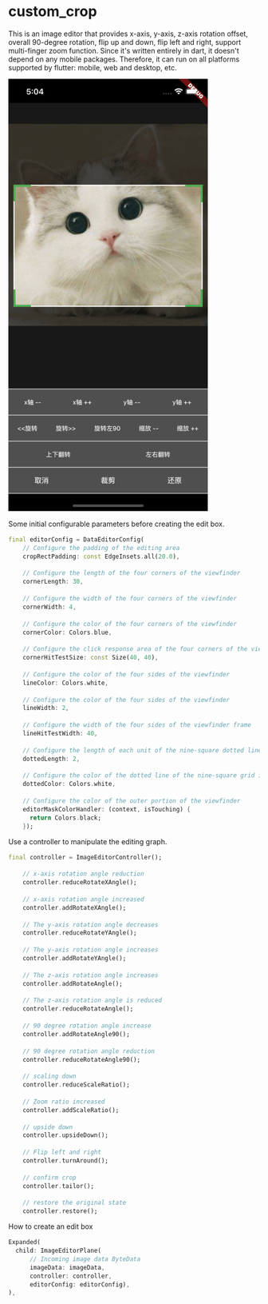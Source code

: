 # custom_crop

This is an image editor that provides x-axis, y-axis, z-axis rotation offset, overall 90-degree rotation, flip up and down, flip left and right, support multi-finger zoom function. Since it's written entirely in dart, it doesn't depend on any mobile packages. Therefore, it can run on all platforms supported by flutter: mobile, web and desktop, etc.

![Screenshot](https://github.com/ShiDiZhiNeng/image_crop/blob/master/example/assets/sample.png "Screenshot")

Some initial configurable parameters before creating the edit box.

```dart
final editorConfig = DataEditorConfig(
	// Configure the padding of the editing area
    cropRectPadding: const EdgeInsets.all(20.0),

    // Configure the length of the four corners of the viewfinder
    cornerLength: 30,

    // Configure the width of the four corners of the viewfinder
    cornerWidth: 4,

    // Configure the color of the four corners of the viewfinder
    cornerColor: Colors.blue,

    // Configure the click response area of the four corners of the viewfinder
    cornerHitTestSize: const Size(40, 40),

    // Configure the color of the four sides of the viewfinder
    lineColor: Colors.white,

    // Configure the color of the four sides of the viewfinder
    lineWidth: 2,

    // Configure the width of the four sides of the viewfinder frame
    lineHitTestWidth: 40,

    // Configure the length of each unit of the nine-square dotted line in the viewfinder
    dottedLength: 2,

    // Configure the color of the dotted line of the nine-square grid in the viewfinder
    dottedColor: Colors.white,

    // Configure the color of the outer portion of the viewfinder
    editorMaskColorHandler: (context, isTouching) {
      return Colors.black;
    });
```

Use a controller to manipulate the editing graph.

```dart
final controller = ImageEditorController();

	// x-axis rotation angle reduction
	controller.reduceRotateXAngle();

	// x-axis rotation angle increased
	controller.addRotateXAngle();

	// The y-axis rotation angle decreases
	controller.reduceRotateYAngle();

	// The y-axis rotation angle increases
	controller.addRotateYAngle();

	// The z-axis rotation angle increases
	controller.addRotateAngle();

	// The z-axis rotation angle is reduced
	controller.reduceRotateAngle();

	// 90 degree rotation angle increase
	controller.addRotateAngle90();

	// 90 degree rotation angle reduction
	controller.reduceRotateAngle90();

	// scaling down
	controller.reduceScaleRatio();

	// Zoom ratio increased
	controller.addScaleRatio();

	// upside down
	controller.upsideDown();

	// Flip left and right
	controller.turnAround();

	// confirm crop
	controller.tailor();

	// restore the original state
	controller.restore();

```

How to create an edit box

```dart
Expanded(
  child: ImageEditorPlane(
	  // Incoming image data ByteData
      imageData: imageData,
      controller: controller,
      editorConfig: editorConfig),
),

```
